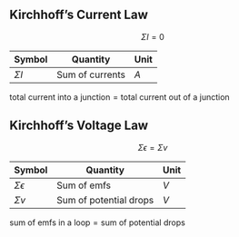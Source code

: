 ## Kirchhoff’s Current Law

$$
\Sigma I=0
$$

| Symbol     | Quantity        | Unit |
| ---------- | --------------- | ---- |
| $\Sigma I$ | Sum of currents | $A$  |

$\text{total current into a junction}=\text{total current out of a junction}$

## Kirchhoff’s Voltage Law

$$
\Sigma \epsilon=\Sigma v
$$

| Symbol            | Quantity               | Unit |
| ----------------- | ---------------------- | ---- |
| $\Sigma \epsilon$ | Sum of emfs            | $V$  |
| $\Sigma v$        | Sum of potential drops | $V$  |

$\text{sum of emfs in a loop}=\text{sum of potential drops}$
